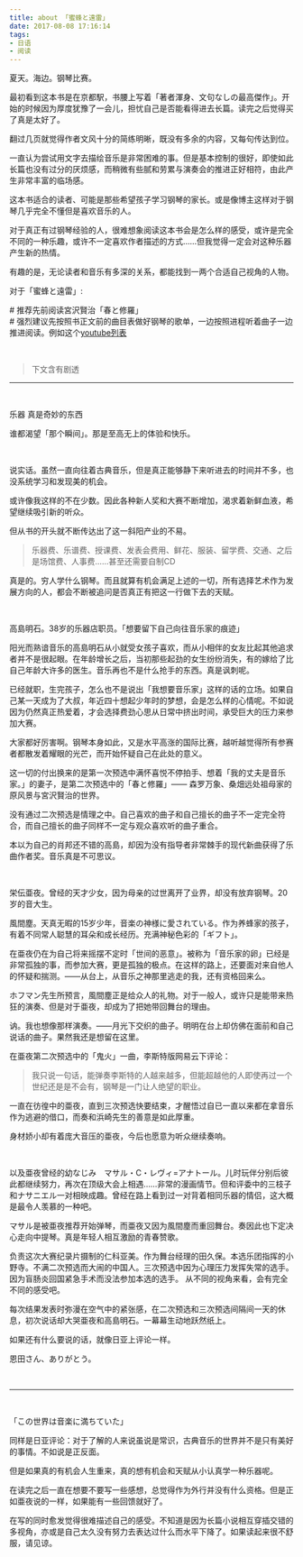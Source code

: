 ```yaml
---
title: about 「蜜蜂と遠雷」
date: 2017-08-08 17:16:14
tags: 
- 日语
- 阅读
---
```

夏天。海边。钢琴比赛。  
<!-- more --> 

最初看到这本书是在京都駅，书腰上写着「著者渾身、文句なしの最高傑作」。开始的时候因为厚度犹豫了一会儿，担忧自己是否能看得进去长篇。读完之后觉得买了真是太好了。

翻过几页就觉得作者文风十分的简练明晰，既没有多余的内容，又每句传达到位。

一直认为尝试用文字去描绘音乐是非常困难的事。但是基本控制的很好，即使如此长篇也没有过分的厌烦感，而稍微有些腻和劳累与演奏会的推进正好相符，由此产生非常丰富的临场感。

这本书适合的读者、可能是那些希望孩子学习钢琴的家长。或是像博主这样对于钢琴几乎完全不懂但是喜欢音乐的人。  

对于真正有过钢琴经验的人，很难想象阅读这本书会是怎么样的感受，或许是完全不同的一种乐趣，或许不一定喜欢作者描述的方式……但我觉得一定会对这种乐器产生新的热情。

有趣的是，无论读者和音乐有多深的关系，都能找到一两个合适自己视角的人物。

对于「蜜蜂と遠雷」:  

\# 推荐先前阅读宮沢賢治「春と修羅」  
\# 强烈建议先按照书正文前的曲目表做好钢琴的歌单，一边按照进程听着曲子一边推进阅读。例如这个[youtube列表](https://www.youtube.com/playlist?list=PL4Z5dUqbFA9l_pmYK_SjQBi814SEbAcqh)

&nbsp;

> 下文含有剧透

---

&nbsp;

乐器 真是奇妙的东西

谁都渴望「那个瞬间」。那是至高无上的体验和快乐。

&nbsp;


说实话。虽然一直向往着古典音乐，但是真正能够静下来听进去的时间并不多，也没系统学习和发现美的机会。

或许像我这样的不在少数。因此各种新人奖和大赛不断增加，渴求着新鲜血液，希望继续吸引新的听众。

但从书的开头就不断传达出了这一斜阳产业的不易。

> 乐器费、乐谱费、授课费、发表会费用、鲜花、服装、留学费、交通、之后是场馆费、人事费……甚至还需要自制CD

真是的。穷人学什么钢琴。而且就算有机会满足上述的一切，所有选择艺术作为发展方向的人，都会不断被追问是否真正有把这一行做下去的天赋。

&nbsp;


高島明石。38岁的乐器店职员。「想要留下自己向往音乐家的痕迹」 

阳光而熟谙音乐的高島明石从小就受女孩子喜欢，而从小相伴的女友比起其他追求者并不是很起眼。在年龄增长之后，当初那些起劲的女生纷纷消失，有的嫁给了比自己年龄大许多的医生。音乐再也不是什么抢手的东西。真是讽刺呢。

已经就职，生完孩子，怎么也不是说出「我想要音乐家」这样的话的立场。如果自己某一天成为了大叔，年近四十想起少年时的梦想，会是怎么样的心情呢。不如说因为仍然真正热爱着，才会选择费劲心思从日常中挤出时间，承受巨大的压力来参加大赛。

大家都好厉害啊。钢琴本身如此，又是水平高涨的国际比赛，越听越觉得所有参赛者都散发着耀眼的光芒，而开始怀疑自己在此处的意义。

这一切的付出换来的是第一次预选中满怀喜悦不停拍手、想着「我的丈夫是音乐家。」的妻子，是第二次预选中的「春と修羅」——
森罗万象、桑畑远处祖母家的原风景与宮沢賢治的世界。

没有通过二次预选是情理之中。自己喜欢的曲子和自己擅长的曲子不一定完全符合，而自己擅长的曲子同样不一定与观众喜欢听的曲子重合。

本以为自己的肖邦还不错的高島，却因为没有指导者非常棘手的现代新曲获得了乐曲作者奖。音乐真是不可思议。


&nbsp;

栄伝亜夜。曾经的天才少女，因为母亲的过世离开了业界，却没有放弃钢琴。20岁的音大生。

風間塵。天真无暇的15岁少年，音楽の神様に愛されている。作为养蜂家的孩子，有着不同常人聪慧的耳朵和成长经历。充满神秘色彩的「ギフト」。

在亜夜仍在为自己将来摇摆不定时「世间的恶意」。被称为「音乐家的卵」已经是非常孤独的事，而参加大赛，更是孤独的极点。在这样的路上，还要面对来自他人的怀疑和揣测。——从台上，从音乐之神那里逃走的我，还有资格回来么。

ホフマン先生所预言，風間塵正是给众人的礼物。对于一般人，或许只是能带来热狂的演奏、但是对于亜夜，却成为了把她带回舞台的理由。

讷。我也想像那样演奏。——月光下交织的曲子。明明在台上却仿佛在面前和自己说话的曲子。果然我还是想留在这里。

在亜夜第二次预选中的「鬼火」一曲，李斯特版网易云下评论：

> 我只说一句话，能弹奏李斯特的人越来越多，但能超越他的人即使再过一个世纪还是是不会有，钢琴是一门让人绝望的职业。

一直在彷徨中的亜夜，直到三次预选快要结束，才醒悟过自已一直以来都在拿音乐作为逃避的借口，而奏和浜崎先生的善意是如此厚重。

身材娇小却有着庞大音压的亜夜，今后也愿意为听众继续奏响。

&nbsp;


以及亜夜曾经的幼なじみ　マサル・C・レヴィ=アナトール。儿时玩伴分别后彼此都继续努力，再次在顶级大会上相遇……非常的漫画情节。但和评委中的三枝子和ナサニエル一对相映成趣。曾经在路上看到过一对背着相同乐器的情侣，这大概是最令人羡慕的一种吧。

マサル是被亜夜推荐开始弹琴，而亜夜又因为風間塵而重回舞台。奏因此也下定决心走向中提琴。真是年轻人相互激励的青春赞歌。

负责这次大赛纪录片摄制的仁科亚美。作为舞台经理的田久保。本选乐团指挥的小野寺。不满二次预选而大闹的中国人。三次预选中因为心理压力发挥失常的选手。因为盲肠炎回国紧急手术而没法参加本选的选手。
从不同的视角来看，会有完全不同的感受吧。

每次结果发表时弥漫在空气中的紧张感，在二次预选和三次预选间隔间一天的休息，初次说话却大哭亜夜和高島明石。一幕幕生动地跃然纸上。

如果还有什么要说的话，就像日亚上评论一样。

恩田さん、ありがとう。

&nbsp;

---

&nbsp;

「この世界は音楽に満ちていた」

同样是日亚评论：对于了解的人来说虽说是常识，古典音乐的世界并不是只有美好的事情。不如说是正反面。

但是如果真的有机会人生重来，真的想有机会和天赋从小认真学一种乐器呢。

在读完之后一直在想要不要写一些感想，总觉得作为外行并没有什么资格。但是正如亜夜说的一样，如果能有一些回馈就好了。

在写的同时愈发觉得很难描述自己的感受。不知道是因为长篇小说相互穿插交错的多视角，亦或是自己太久没有努力去表达过什么而水平下降了。如果读起来很不舒服，请见谅。
